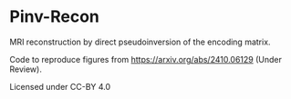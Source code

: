 # Pinv-Recon

MRI reconstruction by direct pseudoinversion of the encoding matrix. 

Code to reproduce figures from https://arxiv.org/abs/2410.06129 (Under Review).

Licensed under CC-BY 4.0
